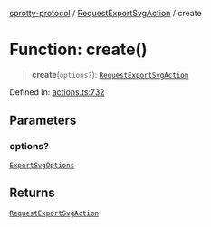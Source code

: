 
[sprotty-protocol](../globals) / [RequestExportSvgAction](../Namespace.RequestExportSvgAction) / create

# Function: create()

> **create**(`options?`): [`RequestExportSvgAction`](../Interface.RequestExportSvgAction)

Defined in: [actions.ts:732](https://github.com/eclipse-sprotty/sprotty/blob/f9b2433481cc27a1ac0c92d525a92039ae7f6c76/packages/sprotty-protocol/src/actions.ts#L732)

## Parameters

### options?

[`ExportSvgOptions`](../Interface.ExportSvgOptions)

## Returns

[`RequestExportSvgAction`](../Interface.RequestExportSvgAction)
